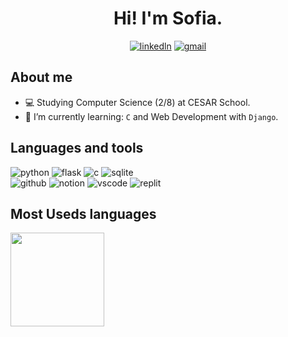 <h1 align="center">
Hi! I'm Sofia.
</h1>

<div align="center"> 
  <a href="https://www.linkedin.com/in/sofia-saraiva-0a73ba22a/"><img src="https://img.shields.io/badge/LinkedIn-0077B5?style=for-the-badge&logo=linkedin&logoColor=white" alt="linkedln"></a>
  <a href="mailto:sofiasaraivalima@gmail.com"><img src="https://img.shields.io/badge/Gmail-D14836?style=for-the-badge&logo=gmail&logoColor=white" alt="gmail"></a>                                                         
</div>

## About me
- :computer: Studying Computer Science (2/8) at CESAR School.
- 🌱 I’m currently learning: `C` and Web Development with `Django`.

## Languages and tools
<img src="https://img.shields.io/badge/Python-FFD43B?style=for-the-badge&logo=python&logoColor=blue" alt="python">  <img src="https://img.shields.io/badge/Flask-000000?style=for-the-badge&logo=flask&logoColor=white" alt="flask">  <img src="https://img.shields.io/badge/C-00599C?style=for-the-badge&logo=c&logoColor=white" alt="c">  <img src="https://img.shields.io/badge/SQLite-07405E?style=for-the-badge&logo=sqlite&logoColor=white" alt="sqlite">  
<img src="https://img.shields.io/badge/GitHub-100000?style=for-the-badge&logo=github&logoColor=white" alt="github">  <img src="https://img.shields.io/badge/Notion-000000?style=for-the-badge&logo=notion&logoColor=white" alt="notion">  <img src="https://img.shields.io/badge/VSCode-0078D4?style=for-the-badge&logo=visual%20studio%20code&logoColor=white" alt="vscode">  <img src="https://img.shields.io/badge/replit-667881?style=for-the-badge&logo=replit&logoColor=white" alt="replit">

## Most Useds languages

<a href="https://github.com/thomazrlima">
    <img align="left" height="150em" src="http://git-stats-definitive.vercel.app/api/top-langs/?username=Sofia-Saraiva&layout=compact&theme=tokyonight"/>
</a>

